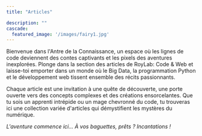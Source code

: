 ```yaml
---
title: "Articles"

description: ""
cascade:
  featured_image: '/images/fairy1.jpg'
---
```

Bienvenue dans l'Antre de la Connaissance, un espace où les lignes de code deviennent des contes captivants et les pixels des aventures inexplorées. Plonge dans la section des articles de RoyLab: Code & Web et laisse-toi emporter dans un monde où le Big Data, la programmation Python et le développement web tissent ensemble des récits passionnants.

Chaque article est une invitation à une quête de découverte, une porte ouverte vers des concepts complexes et des créations ensorcelantes. Que tu sois un apprenti intrépide ou un mage chevronné du code, tu trouveras ici une collection variée d'articles qui démystifient les mystères du numérique.

*L'aventure commence ici... À vos baguettes, prêts ? Incantations !*
